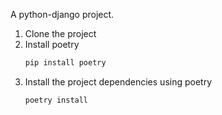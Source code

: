 A python-django project.

1. Clone the project
2. Install poetry
   ```cmd
   pip install poetry
   ```
3. Install the project dependencies using poetry
   ```cmd
   poetry install
   ```
